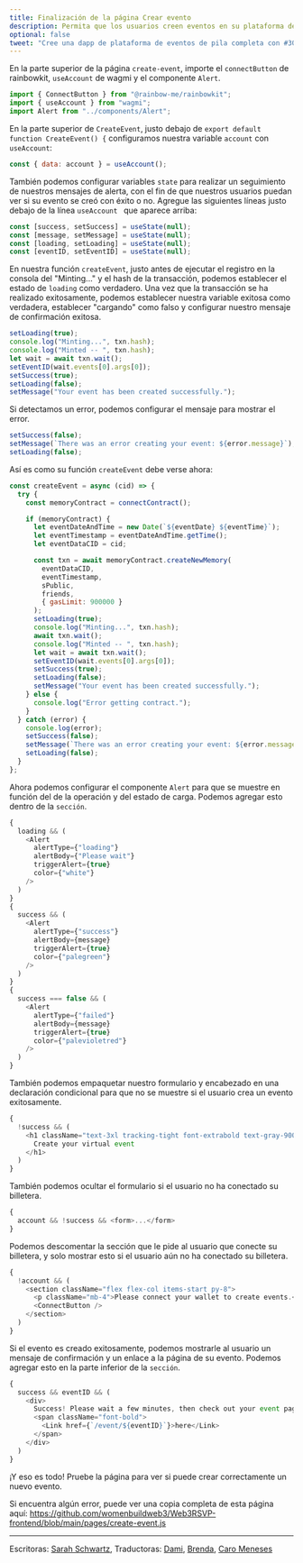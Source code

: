 ```yaml
---
title: Finalización de la página Crear evento
description: Permita que los usuarios creen eventos en su plataforma de eventos descentralizada de pila completa.
optional: false
tweet: "Cree una dapp de plataforma de eventos de pila completa con #30DaysofWeb3 @womenbuildweb3 💥"
---
```


En la parte superior de la página `create-event`, importe el `connectButton` de rainbowkit, `useAccount` de wagmi y el componente `Alert`.

```javascript
import { ConnectButton } from "@rainbow-me/rainbowkit";
import { useAccount } from "wagmi";
import Alert from "../components/Alert";
```

En la parte superior de `CreateEvent`, justo debajo de `export default function CreateEvent() {` configuramos nuestra variable `account` con `useAccount`:

```javascript
const { data: account } = useAccount();
```

También podemos configurar variables `state` para realizar un seguimiento de nuestros mensajes de alerta, con el fin de que nuestros usuarios puedan ver si su evento se creó con éxito o no. Agregue las siguientes líneas justo debajo de la línea `useAccount ` que aparece arriba:

```javascript
const [success, setSuccess] = useState(null);
const [message, setMessage] = useState(null);
const [loading, setLoading] = useState(null);
const [eventID, setEventID] = useState(null);
```

En nuestra función `createEvent`, justo antes de ejecutar el registro en la consola del "Minting..." y el hash de la transacción, podemos establecer el estado de `loading` como verdadero. Una vez que la transacción se ha realizado exitosamente, podemos establecer nuestra variable exitosa como verdadera, establecer "cargando" como falso y configurar nuestro mensaje de confirmación exitosa.

```javascript
setLoading(true);
console.log("Minting...", txn.hash);
console.log("Minted -- ", txn.hash);
let wait = await txn.wait();
setEventID(wait.events[0].args[0]);
setSuccess(true);
setLoading(false);
setMessage("Your event has been created successfully.");
```

Si detectamos un error, podemos configurar el mensaje para mostrar el error.

```javascript
setSuccess(false);
setMessage(`There was an error creating your event: ${error.message}`);
setLoading(false);
```

Así es como su función `createEvent` debe verse ahora:

```javascript
const createEvent = async (cid) => {
  try {
    const memoryContract = connectContract();

    if (memoryContract) {
      let eventDateAndTime = new Date(`${eventDate} ${eventTime}`);
      let eventTimestamp = eventDateAndTime.getTime();
      let eventDataCID = cid;

      const txn = await memoryContract.createNewMemory(
        eventDataCID,
        eventTimestamp,
        sPublic,
        friends,
        { gasLimit: 900000 }
      );
      setLoading(true);
      console.log("Minting...", txn.hash);
      await txn.wait();
      console.log("Minted -- ", txn.hash);
      let wait = await txn.wait();
      setEventID(wait.events[0].args[0]);
      setSuccess(true);
      setLoading(false);
      setMessage("Your event has been created successfully.");
    } else {
      console.log("Error getting contract.");
    }
  } catch (error) {
    console.log(error);
    setSuccess(false);
    setMessage(`There was an error creating your event: ${error.message}`);
    setLoading(false);
  }
};
```

Ahora podemos configurar el componente `Alert` para que se muestre en función del de la operación y del estado de carga. Podemos agregar esto dentro de la `sección`.

```javascript
{
  loading && (
    <Alert
      alertType={"loading"}
      alertBody={"Please wait"}
      triggerAlert={true}
      color={"white"}
    />
  )
}
{
  success && (
    <Alert
      alertType={"success"}
      alertBody={message}
      triggerAlert={true}
      color={"palegreen"}
    />
  )
}
{
  success === false && (
    <Alert
      alertType={"failed"}
      alertBody={message}
      triggerAlert={true}
      color={"palevioletred"}
    />
  )
}
```

También podemos empaquetar nuestro formulario y encabezado en una declaración condicional para que no se muestre si el usuario crea un evento exitosamente.

```javascript
{
  !success && (
    <h1 className="text-3xl tracking-tight font-extrabold text-gray-900 sm:text-4xl md:text-5xl mb-4">
      Create your virtual event
    </h1>
  )
}
```

También podemos ocultar el formulario si el usuario no ha conectado su billetera.

```javascript
{
  account && !success && <form>...</form>
}
```

Podemos descomentar la sección que le pide al usuario que conecte su billetera, y solo mostrar esto si el usuario aún no ha conectado su billetera.

```javascript
{
  !account && (
    <section className="flex flex-col items-start py-8">
      <p className="mb-4">Please connect your wallet to create events.</p>
      <ConnectButton />
    </section>
  )
}
```

Si el evento es creado exitosamente, podemos mostrarle al usuario un mensaje de confirmación y un enlace a la página de su evento. Podemos agregar esto en la parte inferior de la `sección`.

```javascript
{
  success && eventID && (
    <div>
      Success! Please wait a few minutes, then check out your event page{" "}
      <span className="font-bold">
        <Link href={`/event/${eventID}`}>here</Link>
      </span>
    </div>
  )
}
```

¡Y eso es todo! Pruebe la página para ver si puede crear correctamente un nuevo evento.

Si encuentra algún error, puede ver una copia completa de esta página aquí: https://github.com/womenbuildweb3/Web3RSVP-frontend/blob/main/pages/create-event.js

---

Escritoras: [Sarah Schwartz](https://twitter.com/schwartzswartz),
Traductoras: [Dami](https://twitter.com/dakitidami), [Brenda](https://twitter.com/engineerbrenda), [Caro Meneses](https://twitter.com/carmedinat)
